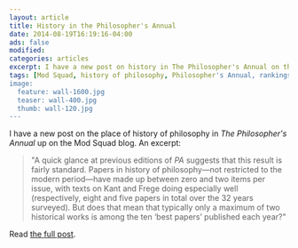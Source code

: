 ```yaml
---
layout: article
title: History in the Philosopher's Annual
date: 2014-08-19T16:19:16-04:00
ads: false
modified:
categories: articles
excerpt: I have a new post on history in The Philosopher's Annual on the Mod Squad.
tags: [Mod Squad, history of philosophy, Philosopher's Annual, rankings]
image:
  feature: wall-1600.jpg
  teaser: wall-400.jpg
  thumb: wall-120.jpg
---
```


I have a new post on the place of history of philosophy in _The Philosopher's Annual_ up on the Mod Squad blog. An excerpt:

> "A quick glance at previous editions of _PA_ suggests that this result is fairly standard. Papers in history of philosophy—not restricted to the modern period—have made up between zero and two items per issue, with texts on Kant and Frege doing especially well (respectively, eight and five papers in total over the 32 years surveyed). But does that mean that typically only a maximum of two historical works is among the ten ‘best papers’ published each year?"

Read [the full post](http://philosophymodsquad.wordpress.com/2014/08/19/history-in-the-philosophers-annual/).